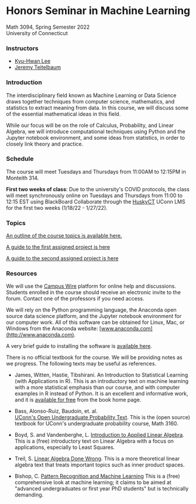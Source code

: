 # Honors Seminar in Machine Learning

Math 3094, Spring Semester 2022<br>
University of Connecticut<br>

### Instructors
- [Kyu-Hwan Lee](mailto:khlee@math.uconn.edu)
- [Jeremy Teitelbaum](mailto:jeremy.teitelbaum@uconn.edu)


### Introduction

The interdisciplinary field known as Machine Learning or Data Science draws
together techniques from computer science, mathematics, and statistics to 
extract meaning from data.  In this course, we will discuss some of the
essential mathematical ideas in this field.  

While our focus will be on the role of Calculus, Probability, and Linear Algebra,
we will introduce computational techniques using Python and the Jupyter notebook
environment, and some ideas from statistics, in order to closely link theory
and practice.

### Schedule

The course will meet Tuesdays and Thursdays from 11:00AM to 12:15PM in Monteith 314.

**First two weeks of class**: Due to the university's COVID protocols, the class
will meet synchronously online on Tuesdays and Thursdays from 
11:00 to 12:15 EST using BlackBoard Collaborate through the [HuskyCT](http://lms.uconn.edu)
UConn LMS for the first two weeks (1/18/22 - 1/27/22).

### Topics

[An outline of the course topics is available here.](topics.md)

[A guide to the first assigned project is here](project.md)

[A guide to the second assigned project is here](project2.md)

### Resources

We will use the [Campus Wire](http://campuswire.com) platform for online help and discussions.
Students enrolled in the course should receive an electronic invite to the forum. Contact one
of the professors if you need access.

We will rely on the Python programming language, the Anaconda open source
data science platform, and the Jupyter notebook environment for our computer
work.  All of this software can be obtained for Linux, Mac, or Windows
from the Anaconda website: [www.anaconda.com](http://www.anaconda.com).

A very brief guide to installing the software is [available here](installing.md).

There is no official textbook for the course.  We will be providing notes as we progress. 
The following texts may be useful as references.

- James, Witten, Hastie, Tibshirani.  An Introduction to Statistical Learning (with Applications
in R).  This is an introductory text on machine learning with a more statistical emphasis
than our course, and with computer examples in R instead of Python.  It is an excellent
and informative work, and it is [available for free](https://statlearning.com/) from the book home page.

- Bass, Alonso-Ruiz, Baudoin, et. al.  
[UConn's Open Undergraduate Probability Text](https://probability.oer.math.uconn.edu/3160-oer/).  This is the (open source) textbook for UConn's undergraduate probability course, Math 3160.

- Boyd, S. and Vandenberghe, L. [Introduction to Applied Linear Algebra](https://web.stanford.edu/~boyd/vmls/).
This is a (free) introductory text on Linear Algebra with a focus on applications, especially to Least Squares.

- Treil, S. [Linear Algebra Done Wrong](https://www.math.brown.edu/streil/papers/LADW/LADW.html). This is
a more theoretical linear algebra text that treats important topics such as inner product spaces.

- Bishop, C. [Pattern Recognition and Machine Learning](https://www.microsoft.com/en-us/research/people/cmbishop/prml-book/) This is a (free) comprehensive look at machine learning; it claims to be aimed at "advanced undergraduates
or first year PhD students" but is technically demanding.








